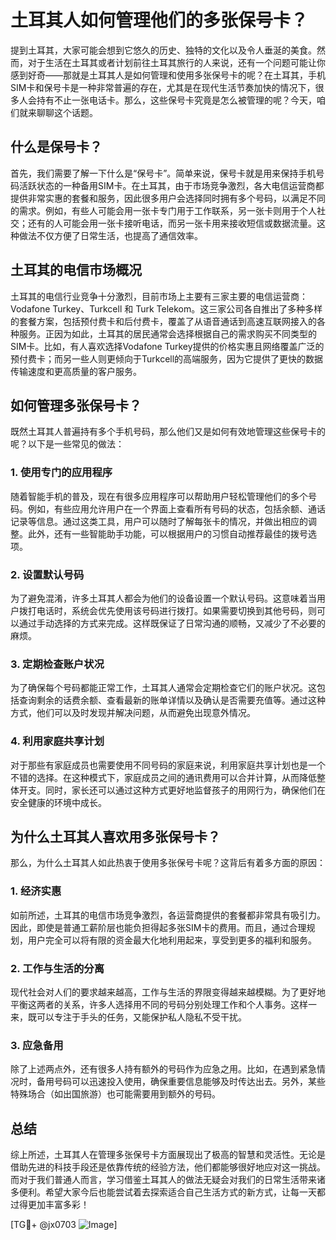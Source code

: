 # 土耳其人如何管理他们的多张保号卡？

提到土耳其，大家可能会想到它悠久的历史、独特的文化以及令人垂涎的美食。然而，对于生活在土耳其或者计划前往土耳其旅行的人来说，还有一个问题可能让你感到好奇——那就是土耳其人是如何管理和使用多张保号卡的呢？在土耳其，手机SIM卡和保号卡是一种非常普遍的存在，尤其是在现代生活节奏加快的情况下，很多人会持有不止一张电话卡。那么，这些保号卡究竟是怎么被管理的呢？今天，咱们就来聊聊这个话题。

## 什么是保号卡？

首先，我们需要了解一下什么是“保号卡”。简单来说，保号卡就是用来保持手机号码活跃状态的一种备用SIM卡。在土耳其，由于市场竞争激烈，各大电信运营商都提供非常实惠的套餐和服务，因此很多用户会选择同时拥有多个号码，以满足不同的需求。例如，有些人可能会用一张卡专门用于工作联系，另一张卡则用于个人社交；还有的人可能会用一张卡接听电话，而另一张卡用来接收短信或数据流量。这种做法不仅方便了日常生活，也提高了通信效率。

## 土耳其的电信市场概况

土耳其的电信行业竞争十分激烈，目前市场上主要有三家主要的电信运营商：Vodafone Turkey、Turkcell 和 Turk Telekom。这三家公司各自推出了多种多样的套餐方案，包括预付费卡和后付费卡，覆盖了从语音通话到高速互联网接入的各种服务。正因为如此，土耳其的居民通常会选择根据自己的需求购买不同类型的SIM卡。比如，有人喜欢选择Vodafone Turkey提供的价格实惠且网络覆盖广泛的预付费卡；而另一些人则更倾向于Turkcell的高端服务，因为它提供了更快的数据传输速度和更高质量的客户服务。

## 如何管理多张保号卡？

既然土耳其人普遍持有多个手机号码，那么他们又是如何有效地管理这些保号卡的呢？以下是一些常见的做法：

### 1. 使用专门的应用程序

随着智能手机的普及，现在有很多应用程序可以帮助用户轻松管理他们的多个号码。例如，有些应用允许用户在一个界面上查看所有号码的状态，包括余额、通话记录等信息。通过这类工具，用户可以随时了解每张卡的情况，并做出相应的调整。此外，还有一些智能助手功能，可以根据用户的习惯自动推荐最佳的拨号选项。

### 2. 设置默认号码

为了避免混淆，许多土耳其人都会为他们的设备设置一个默认号码。这意味着当用户拨打电话时，系统会优先使用该号码进行拨打。如果需要切换到其他号码，则可以通过手动选择的方式来完成。这样既保证了日常沟通的顺畅，又减少了不必要的麻烦。

### 3. 定期检查账户状况

为了确保每个号码都能正常工作，土耳其人通常会定期检查它们的账户状况。这包括查询剩余的话费余额、查看最新的账单详情以及确认是否需要充值等。通过这种方式，他们可以及时发现并解决问题，从而避免出现意外情况。

### 4. 利用家庭共享计划

对于那些有家庭成员也需要使用不同号码的家庭来说，利用家庭共享计划也是一个不错的选择。在这种模式下，家庭成员之间的通讯费用可以合并计算，从而降低整体开支。同时，家长还可以通过这种方式更好地监督孩子的用网行为，确保他们在安全健康的环境中成长。

## 为什么土耳其人喜欢用多张保号卡？

那么，为什么土耳其人如此热衷于使用多张保号卡呢？这背后有着多方面的原因：

### 1. 经济实惠

如前所述，土耳其的电信市场竞争激烈，各运营商提供的套餐都非常具有吸引力。因此，即使是普通工薪阶层也能负担得起多张SIM卡的费用。而且，通过合理规划，用户完全可以将有限的资金最大化地利用起来，享受到更多的福利和服务。

### 2. 工作与生活的分离

现代社会对人们的要求越来越高，工作与生活的界限变得越来越模糊。为了更好地平衡这两者的关系，许多人选择用不同的号码分别处理工作和个人事务。这样一来，既可以专注于手头的任务，又能保护私人隐私不受干扰。

### 3. 应急备用

除了上述两点外，还有很多人持有额外的号码作为应急之用。比如，在遇到紧急情况时，备用号码可以迅速投入使用，确保重要信息能够及时传达出去。另外，某些特殊场合（如出国旅游）也可能需要用到额外的号码。

## 总结

综上所述，土耳其人在管理多张保号卡方面展现出了极高的智慧和灵活性。无论是借助先进的科技手段还是依靠传统的经验方法，他们都能够很好地应对这一挑战。而对于我们普通人而言，学习借鉴土耳其人的做法无疑会对我们的日常生活带来诸多便利。希望大家今后也能尝试着去探索适合自己生活方式的新方式，让每一天都过得更加丰富多彩！

[TG💪+ @jx0703 ![Image](https://github.com/user-attachments/assets/dbca1d08-cadb-493c-b0ec-ad6f7a83f270)]